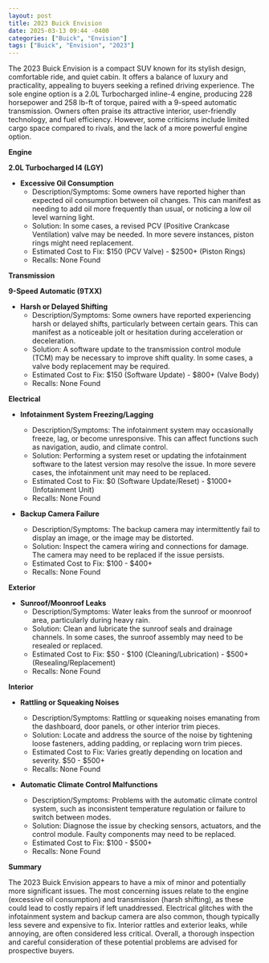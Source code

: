 ```yaml
---
layout: post
title: 2023 Buick Envision
date: 2025-03-13 09:44 -0400
categories: ["Buick", "Envision"]
tags: ["Buick", "Envision", "2023"]
---
```

The 2023 Buick Envision is a compact SUV known for its stylish design, comfortable ride, and quiet cabin. It offers a balance of luxury and practicality, appealing to buyers seeking a refined driving experience. The sole engine option is a 2.0L Turbocharged inline-4 engine, producing 228 horsepower and 258 lb-ft of torque, paired with a 9-speed automatic transmission. Owners often praise its attractive interior, user-friendly technology, and fuel efficiency. However, some criticisms include limited cargo space compared to rivals, and the lack of a more powerful engine option.

**Engine**

**2.0L Turbocharged I4 (LGY)**

*   **Excessive Oil Consumption**
    *   Description/Symptoms: Some owners have reported higher than expected oil consumption between oil changes. This can manifest as needing to add oil more frequently than usual, or noticing a low oil level warning light.
    *   Solution: In some cases, a revised PCV (Positive Crankcase Ventilation) valve may be needed. In more severe instances, piston rings might need replacement.
    *   Estimated Cost to Fix: $150 (PCV Valve) - $2500+ (Piston Rings)
    *   Recalls: None Found

**Transmission**

**9-Speed Automatic (9TXX)**

*   **Harsh or Delayed Shifting**
    *   Description/Symptoms: Some owners have reported experiencing harsh or delayed shifts, particularly between certain gears. This can manifest as a noticeable jolt or hesitation during acceleration or deceleration.
    *   Solution: A software update to the transmission control module (TCM) may be necessary to improve shift quality. In some cases, a valve body replacement may be required.
    *   Estimated Cost to Fix: $150 (Software Update) - $800+ (Valve Body)
    *   Recalls: None Found

**Electrical**

*   **Infotainment System Freezing/Lagging**
    *   Description/Symptoms: The infotainment system may occasionally freeze, lag, or become unresponsive. This can affect functions such as navigation, audio, and climate control.
    *   Solution: Performing a system reset or updating the infotainment software to the latest version may resolve the issue. In more severe cases, the infotainment unit may need to be replaced.
    *   Estimated Cost to Fix: $0 (Software Update/Reset) - $1000+ (Infotainment Unit)
    *   Recalls: None Found

*   **Backup Camera Failure**
    *   Description/Symptoms: The backup camera may intermittently fail to display an image, or the image may be distorted.
    *   Solution: Inspect the camera wiring and connections for damage. The camera may need to be replaced if the issue persists.
    *   Estimated Cost to Fix: $100 - $400+
    *   Recalls: None Found

**Exterior**

*   **Sunroof/Moonroof Leaks**
    *   Description/Symptoms: Water leaks from the sunroof or moonroof area, particularly during heavy rain.
    *   Solution: Clean and lubricate the sunroof seals and drainage channels. In some cases, the sunroof assembly may need to be resealed or replaced.
    *   Estimated Cost to Fix: $50 - $100 (Cleaning/Lubrication) - $500+ (Resealing/Replacement)
    *   Recalls: None Found

**Interior**

*   **Rattling or Squeaking Noises**
    *   Description/Symptoms: Rattling or squeaking noises emanating from the dashboard, door panels, or other interior trim pieces.
    *   Solution: Locate and address the source of the noise by tightening loose fasteners, adding padding, or replacing worn trim pieces.
    *   Estimated Cost to Fix: Varies greatly depending on location and severity. $50 - $500+
    *   Recalls: None Found

*   **Automatic Climate Control Malfunctions**
    *   Description/Symptoms: Problems with the automatic climate control system, such as inconsistent temperature regulation or failure to switch between modes.
    *   Solution: Diagnose the issue by checking sensors, actuators, and the control module. Faulty components may need to be replaced.
    *   Estimated Cost to Fix: $100 - $500+
    *   Recalls: None Found

**Summary**

The 2023 Buick Envision appears to have a mix of minor and potentially more significant issues. The most concerning issues relate to the engine (excessive oil consumption) and transmission (harsh shifting), as these could lead to costly repairs if left unaddressed. Electrical glitches with the infotainment system and backup camera are also common, though typically less severe and expensive to fix. Interior rattles and exterior leaks, while annoying, are often considered less critical. Overall, a thorough inspection and careful consideration of these potential problems are advised for prospective buyers.


